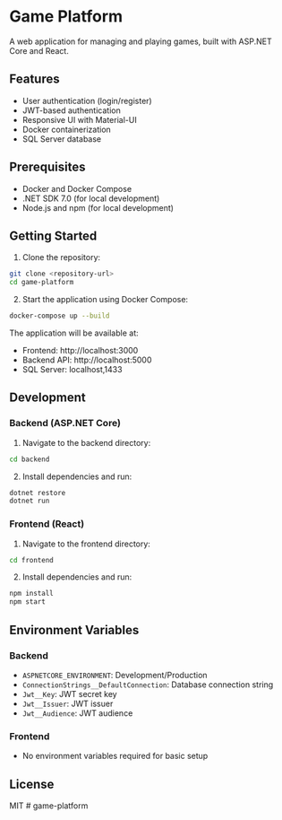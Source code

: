 # Game Platform

A web application for managing and playing games, built with ASP.NET Core and React.

## Features

- User authentication (login/register)
- JWT-based authentication
- Responsive UI with Material-UI
- Docker containerization
- SQL Server database

## Prerequisites

- Docker and Docker Compose
- .NET SDK 7.0 (for local development)
- Node.js and npm (for local development)

## Getting Started

1. Clone the repository:
```bash
git clone <repository-url>
cd game-platform
```

2. Start the application using Docker Compose:
```bash
docker-compose up --build
```

The application will be available at:
- Frontend: http://localhost:3000
- Backend API: http://localhost:5000
- SQL Server: localhost,1433

## Development

### Backend (ASP.NET Core)

1. Navigate to the backend directory:
```bash
cd backend
```

2. Install dependencies and run:
```bash
dotnet restore
dotnet run
```

### Frontend (React)

1. Navigate to the frontend directory:
```bash
cd frontend
```

2. Install dependencies and run:
```bash
npm install
npm start
```

## Environment Variables

### Backend
- `ASPNETCORE_ENVIRONMENT`: Development/Production
- `ConnectionStrings__DefaultConnection`: Database connection string
- `Jwt__Key`: JWT secret key
- `Jwt__Issuer`: JWT issuer
- `Jwt__Audience`: JWT audience

### Frontend
- No environment variables required for basic setup

## License

MIT #   g a m e - p l a t f o r m  
 